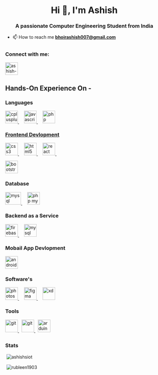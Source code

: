 <h1 align="center">Hi 👋, I'm Ashish</h1>
<h3 align="center">A passionate Computer Engineering Student from India</h3>

- 📫 How to reach me **bhoirashish007@gmail.com**


## <h3 align="left">Connect with me:</h3>
<p align="left">
  <a href="https://linkedin.com/in/ashish-bhoir-152634198" target="blank"><img align="center" src="https://media-exp1.licdn.com/dms/image/C560BAQHaVYd13rRz3A/company-logo_200_200/0/1638831589865?e=1646870400&v=beta&t=3Fo3SWDzdbmzIPJo3zZZ5Qmoq944OTjFJl48ApJcDB4" alt="ashish-bhoir-152634198" height="40" width="40" /></a>&nbsp &nbsp
</p>



## <h2>  Hands-On Experience On -  </h2>

<h3 align="left">Languages</h3>
<p align="left"> 
  <a href="https://www.javatpoint.com/java-tutorial" target="_blank"> <img src="https://www.vectorlogo.zone/logos/java/java-icon.svg" alt="cplusplus" width="40" height="40"/> </a>
  &nbsp &nbsp 
  <a href="https://developer.mozilla.org/en-US/docs/Web/JavaScript" target="_blank"> <img src="https://devicons.github.io/devicon/devicon.git/icons/javascript/javascript-original.svg" alt="javascript" width="40" height="40"/>
  </a>
  &nbsp &nbsp 
  <a href="https://www.php.net" target="_blank"> <img src="https://devicons.github.io/devicon/devicon.git/icons/php/php-original.svg" alt="php" width="40" height="40"/> 
    </p> 


<h3 align="left">Frontend Devlopment</h3>
<p align="left">
  <a href="https://www.w3schools.com/css/" target="_blank"> <img src="https://devicons.github.io/devicon/devicon.git/icons/css3/css3-original-wordmark.svg" alt="css3" width="40" height="40"/> </a> &nbsp &nbsp 
  <a href="https://www.w3.org/html/" target="_blank"> <img src="https://devicons.github.io/devicon/devicon.git/icons/html5/html5-original-wordmark.svg" alt="html5" width="40" height="40"/> </a>&nbsp &nbsp 
  <a href="https://www.markdownguide.org/basic-syntax/" target="_blank"> <img src="https://e7.pngegg.com/pngimages/173/882/png-clipart-logo-markdown-wikimedia-movement-scalable-graphics-brand-markdowns-white-text.png" alt="react" width="40" height="40"/> </a>&nbsp &nbsp 
  
  <a href="https://getbootstrap.com" target="_blank"> <img src="https://devicons.github.io/devicon/devicon.git/icons/bootstrap/bootstrap-plain.svg" alt="bootstrap" width="40" height="40"/> </a> </p>


<h3 align="left">Database</h3>
<p align="left"> 
  <a href="https://www.mysql.com/" target="_blank"> <img src="https://www.mysql.com/common/logos/logo-mysql-170x115.png" alt="mysql" width="50" height="40"/> </a> &nbsp &nbsp 
  <a href="https://www.phpmyadmin.net/" target="_blank"> <img src="https://www.vectorlogo.zone/logos/phpmyadmin/phpmyadmin-ar21.svg" alt="php my admin" width="40" height="40"/> </a> </p>

<h3 align="left">Backend as a Service</h3>
<p align="left"> <a href="https://firebase.google.com/" target="_blank"> <img src="https://www.vectorlogo.zone/logos/firebase/firebase-icon.svg" alt="firebase" width="40" height="40"/> </a> &nbsp &nbsp <a href="https://www.mysql.com/" target="_blank"> <img src="https://devicons.github.io/devicon/devicon.git/icons/mysql/mysql-original-wordmark.svg" alt="mysql" width="40" height="40"/> </a> </p>


<h3 align="left">Mobail App Devlopment</h3>
<p align="left"> <a href="https://developer.android.com" target="_blank"> <img src="https://devicons.github.io/devicon/devicon.git/icons/android/android-original-wordmark.svg" alt="android" width="40" height="40"/> </a>  </p>


<h3 align="left">Software's</h3>
<p align="left">
<a href="https://www.photoshop.com/en" target="_blank"> <img src="https://upload.wikimedia.org/wikipedia/commons/thumb/9/92/Adobe_Photoshop_CS6_icon.svg/450px-Adobe_Photoshop_CS6_icon.svg.png" alt="photoshop" width="40" height="40"/> </a>&nbsp &nbsp
  <a href="https://www.sketch.com/" target="_blank"> <img src="https://www.vhttps://upload.wikimedia.org/wikipedia/commons/thumb/3/33/Figma-logo.svg/600px-Figma-logo.svg.png" alt="figma" width="40" height="40"/> </a>&nbsp &nbsp 
  <a href="https://www.adobe.com/products/xd.html" target="_blank"> <img src="https://cdn.worldvectorlogo.com/logos/adobe-xd.svg" alt="xd" width="40" height="40"/> </a> </p>


<h3 align="left">Tools</h3>
<p align="left"> <a href="https://github.com/ashishsiot" target="_blank"> <img src="https://static.wixstatic.com/shapes/c73a6d_8e7045feeef4434ca35eb627295ef6a6.svg" alt="git" width="40" height="40"/> </a>&nbsp  
  <a href="https://git-scm.com/" target="_blank"> <img src="https://www.vectorlogo.zone/logos/git-scm/git-scm-icon.svg" alt="git" width="40" height="40"/> </a>&nbsp 
  <a href="https://www.arduino.cc/" target="_blank"> <img src="https://cdn.worldvectorlogo.com/logos/arduino-1.svg" alt="arduino" width="40" height="40"/> </a> </p>


## <h3 align="left">Stats</h3>

<p>&nbsp;<img align="center" src="https://github-readme-stats.vercel.app/api?username=ashishsiot&show_icons=true&locale=en" alt="ashishsiot" /></p>



<p>&nbsp;<img align="center" src="https://github-readme-streak-stats.herokuapp.com/?user=ashishsiot&" alt="rubleen1903" /></p>
